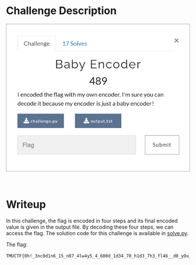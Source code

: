 # Challenge Description
<p align="center">
  <img src="Challenge.png">
</p>
<br>

# Writeup
In this challenge, the flag is encoded in four steps and its final encoded value is given in the output file.
By decoding these four steps, we can access the flag. The solution code for this challenge is available in [solve.py](https://github.com/TMUCTF/TMUCTF-2021/tree/main/Crypto/Baby%20Encoder/Writeup%20Files).

The flag:
```
TMUCTF{0h!_3nc0d1n6_15_n07_4lw4y5_4_600d_1d34_70_h1d3_7h3_fl46__d0_y0u_46r33?}
```

